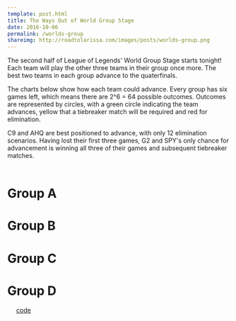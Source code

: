 ```yaml
---
template: post.html
title: The Ways Out of World Group Stage
date: 2016-10-06
permalink: /worlds-group
shareimg: http://roadtolarissa.com/images/posts/worlds-group.png
---
```


The second half of League of Legends' World Group Stage starts tonight! Each team will play the other three teams in their group once more. The best two teams in each group advance to the quaterfinals. 

The charts below show how each team could advance. Every group has six games left, which means there are 2^6 = 64 possible outcomes. Outcomes are represented by circles, with a green circle indicating the team advances, yellow that a tiebreaker match will be required and red for elimination. 

C9 and AHQ are best positioned to advance, with only 12 elimination scenarios. Having lost their first three games, G2 and SPY's only chance for advancement is winning all three of their games and subsequent tiebreaker matches. 

<h1 class='group-header' style='margin-top: 60px;'>Group A</h1>
<div class='group' id='group-a'></div>
<h1 class='group-header'>Group B</h1>
<div class='group' id='group-b'></div>
<h1 class='group-header'>Group C</h1>
<div class='group' id='group-c'></div>
<h1 class='group-header'>Group D</h1>
<div class='group' id='group-d'></div>



<span class='source' style='margin-left: 20px'>[code](https://github.com/1wheel/roadtolarissa/blob/master/source/worlds-group/script.js)</span>


<link rel="stylesheet" type="text/css" href="/worlds-group/style.css">

<script src="/worlds-group/d3v4.js"></script>
<script src="/worlds-group/lodash.js"></script>
<script src="/worlds-group/swoopy-drag.js"></script>
<script src="/worlds-group/script.js"></script>